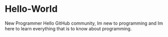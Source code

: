 # Hello-World
New Programmer
Hello GitHub community, Im new to programming and Im here to learn everything that is to know about programming.
